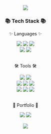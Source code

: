 <div align=center>
	<img src="https://capsule-render.vercel.app/api?type=waving&color=auto&height=150&section=header&text=HyunTae's%20Github!&fontSize=37" />	
</div>
<div align=center>
	<h3>📚 Tech Stack 📚</h3>
	<p>✨ Languages ✨</p>
</div>
<div align="center">
	<img src="https://img.shields.io/badge/Java-007396?style=flat&logo=Conda-Forge&logoColor=white" />
	<img src="https://img.shields.io/badge/Python-3776AB?style=flat&logo=Python&logoColor=white" />
  	<img src="https://img.shields.io/badge/C++-00599C?style=flat&logo=C&logoColor=white" />
	<br>
	<img src="https://img.shields.io/badge/R-276DC3?style=flat&logo=R&logoColor=white" />
	<img src="https://img.shields.io/badge/SpringBoot-6DB33F?style=flat&logo=Spring Boot&logoColor=white" />
</div>
<br>
<div align=center>
	<p>🛠 Tools 🛠</p>
</div>
<div align=center>
	<img src="https://img.shields.io/badge/IntelliJ%20IDEAE-000000?style=flat&logo=EclipseIDE&logoColor=white" />
	<img src="https://img.shields.io/badge/Visual%20Studio-5C2D91?style=flat&logo=VisualStudio&logoColor=white" />
	<br>
 	<img src="https://img.shields.io/badge/Colab-F9AB00?style=flat&logo=googlecolab&logoColor=white" />
	<img src="https://img.shields.io/badge/R studio-75AADB?style=flat&logo=rstudio&logoColor=white" />
	<img src="https://img.shields.io/badge/AWS-232F3E?style=flat&logo=Amazon AWS&logoColor=white" />
	<br>
	<img src="https://img.shields.io/badge/Docker-2496ED?style=flat&logo=Docker&logoColor=white" />
	<img src="https://img.shields.io/badge/MySQL-4479A1?style=flat&logo=MySQL&logoColor=white" />
	<img src="https://img.shields.io/badge/Linux-FCC624?style=flat&logo=Linux&logoColor=white" />
   
	
</div>
<br>
<div align=center>
	<p>🎨 Portfolio 🎨</p>
</div>
<div align=center>
  <a href="https://velog.io/@hyuntae99"><img src="https://img.shields.io/badge/Velog-20C997?style=flat&logo=Velog&logoColor=white" /></a>
  <a href="https://watery-mandarin-036.notion.site/Profile-1bc03e090c7f474eb5ffabcf228a1823?pvs=4"><img src="https://img.shields.io/badge/Notion-000000?style=flat&logo=Notion&logoColor=white" /></a>
<br>
</div>  
<br>

<div align=center>
  <img src="https://github-readme-stats.vercel.app/api/top-langs/?username=hyuntae99&layout=compact&theme=radical">
</div>
